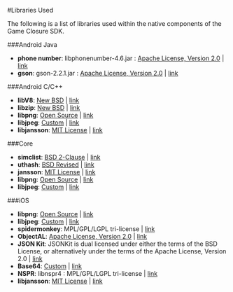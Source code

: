 #Libraries Used

The following is a list of libraries used within the native components of the Game Closure SDK.

###Android Java

- **phone number**: libphonenumber-4.6.jar : [Apache License, Version 2.0](http://www.apache.org/licenses/LICENSE-2.0) | [link](http://code.google.com/p/libphonenumber/)
- **gson**: gson-2.2.1.jar : [Apache License, Version 2.0](http://www.apache.org/licenses/LICENSE-2.0) | [link](http://code.google.com/p/google-gson/)

###Android C/C++

- **libV8**: [New BSD](http://opensource.org/licenses/BSD-3-Clause) | [link](http://code.google.com/p/v8/)
- **libzip**: [New BSD](http://opensource.org/licenses/BSD-3-Clause) | [link](http://www.nih.at/libzip/) 
- **libpng**: [Open Source](http://www.libpng.org/pub/png/src/libpng-LICENSE.txt) | [link](http://www.libpng.org/pub/png/libpng.html)
- **libjpeg**: [Custom](http://libjpeg.cvs.sourceforge.net/viewvc/libjpeg/libjpeg/README?view=markup) | [link](http://libjpeg.sourceforge.net/)
- **libjansson**: [MIT License](http://opensource.org/licenses/mit-license.php) | [link](http://www.digip.org/jansson/)

###Core

- **simclist**: [BSD 2-Clause](http://opensource.org/licenses/bsd-license.html) | [link](http://mij.oltrelinux.com/devel/simclist/)
- **uthash**: [BSD Revised](http://uthash.sourceforge.net/license.html) | [link](http://troydhanson.github.com/uthash/)
- **jansson**: [MIT License](http://opensource.org/licenses/mit-license.php) | [link](http://www.digip.org/jansson/)
- **libpng**: [Open Source](http://www.libpng.org/pub/png/src/libpng-LICENSE.txt) | [link](http://www.libpng.org/pub/png/libpng.html)
- **libjpeg**: [Custom](http://libjpeg.cvs.sourceforge.net/viewvc/libjpeg/libjpeg/README?view=markup) | [link](http://libjpeg.sourceforge.net/)

###iOS

- **libpng**: [Open Source](http://www.libpng.org/pub/png/src/libpng-LICENSE.txt) | [link](http://www.libpng.org/pub/png/libpng.html)
- **libjpeg**: [Custom](http://libjpeg.cvs.sourceforge.net/viewvc/libjpeg/libjpeg/README?view=markup) | [link](http://libjpeg.sourceforge.net/)
- **spidermonkey**: MPL/GPL/LGPL tri-license | [link](https://developer.mozilla.org/en-US/docs/SpiderMonkey)
- **ObjectAL**: [Apache License, Version 2.0](http://www.apache.org/licenses/LICENSE-2.0) | [link](http://kstenerud.github.com/ObjectAL-for-iPhone/)
- **JSON Kit**: JSONKit is dual licensed under either the terms of the BSD License, or alternatively under the terms of the Apache License, Version 2.0 | [link](https://github.com/johnezang/JSONKit)
- **Base64**: [Custom](https://github.com/nicklockwood/Base64/blob/master/LICENCE.md) | [link](https://github.com/nicklockwood/Base64)
- **NSPR**: libnspr4 : MPL/GPL/LGPL tri-license | [link](https://developer.mozilla.org/en-US/docs/NSPR)
- **libjansson**: [MIT License](http://opensource.org/licenses/mit-license.php) | [link](http://www.digip.org/jansson/)
